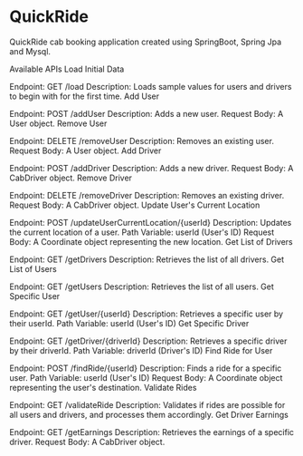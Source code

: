 # QuickRide
QuickRide cab booking application created using SpringBoot, Spring Jpa and Mysql.

Available APIs
Load Initial Data

Endpoint: GET /load
Description: Loads sample values for users and drivers to begin with for the first time.
Add User

Endpoint: POST /addUser
Description: Adds a new user.
Request Body: A User object.
Remove User

Endpoint: DELETE /removeUser
Description: Removes an existing user.
Request Body: A User object.
Add Driver

Endpoint: POST /addDriver
Description: Adds a new driver.
Request Body: A CabDriver object.
Remove Driver

Endpoint: DELETE /removeDriver
Description: Removes an existing driver.
Request Body: A CabDriver object.
Update User's Current Location

Endpoint: POST /updateUserCurrentLocation/{userId}
Description: Updates the current location of a user.
Path Variable: userId (User's ID)
Request Body: A Coordinate object representing the new location.
Get List of Drivers

Endpoint: GET /getDrivers
Description: Retrieves the list of all drivers.
Get List of Users

Endpoint: GET /getUsers
Description: Retrieves the list of all users.
Get Specific User

Endpoint: GET /getUser/{userId}
Description: Retrieves a specific user by their userId.
Path Variable: userId (User's ID)
Get Specific Driver

Endpoint: GET /getDriver/{driverId}
Description: Retrieves a specific driver by their driverId.
Path Variable: driverId (Driver's ID)
Find Ride for User

Endpoint: POST /findRide/{userId}
Description: Finds a ride for a specific user.
Path Variable: userId (User's ID)
Request Body: A Coordinate object representing the user's destination.
Validate Rides

Endpoint: GET /validateRide
Description: Validates if rides are possible for all users and drivers, and processes them accordingly.
Get Driver Earnings

Endpoint: GET /getEarnings
Description: Retrieves the earnings of a specific driver.
Request Body: A CabDriver object.
